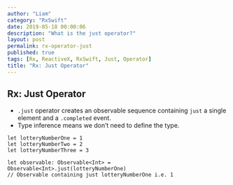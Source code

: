 ```yaml
---
author: "Liam"
category: "RxSwift"
date: 2019-05-18 00:00:06
description: "What is the just operator?"
layout: post
permalink: rx-operator-just
published: true
tags: [Rx, ReactiveX, RxSwift, Just, Operator]
title: "Rx: Just Operator"
---
```


## Rx: Just Operator

- `.just` operator creates an observable sequence containing `just` a single element and a `.completed` event.
- Type inference means we don’t need to define the type.

```
let lotteryNumberOne = 1
let lotteryNumberTwo = 2
let lotteryNumberThree = 3

let observable: Observable<Int> = Observable<Int>.just(lotteryNumberOne)
// Observable containing just lotteryNumberOne i.e. 1
```
